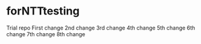 # forNTTtesting
Trial repo
First change
2nd change
3rd change
4th change
5th change
6th change
7th change
8th change
